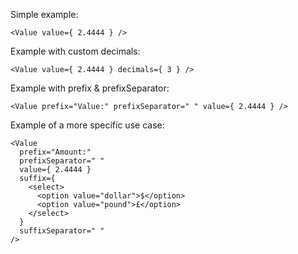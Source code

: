 Simple example:

    <Value value={ 2.4444 } />

Example with custom decimals:

    <Value value={ 2.4444 } decimals={ 3 } />

Example with prefix & prefixSeparator:

    <Value prefix="Value:" prefixSeparator=" " value={ 2.4444 } />

Example of a more specific use case:

    <Value
      prefix="Amount:"
      prefixSeparator=" "
      value={ 2.4444 }
      suffix={
        <select>
          <option value="dollar">$</option>
          <option value="pound">£</option>
        </select>
      }
      suffixSeparator=" "
    />
